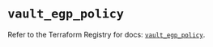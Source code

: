 # `vault_egp_policy`

Refer to the Terraform Registry for docs: [`vault_egp_policy`](https://registry.terraform.io/providers/hashicorp/vault/4.6.0/docs/resources/egp_policy).
